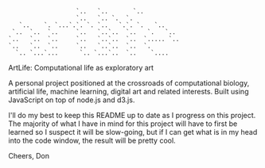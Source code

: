 ```
                   `..   `..       `..
                   `..   `.. `.  `.
   `..    `. `...`.`. `. `..   `.`. `.   `..
 `..  `..  `..     `..   `..`..  `..   `.   `..
`..   `..  `..     `..   `..`..  `..  `..... `..
`..   `..  `..     `..   `..`..  `..  `.
  `.. `...`...      `.. `...`..  `..    `....
```

ArtLife: Computational life as exploratory art

A personal project positioned at the crossroads of computational biology, artificial life, machine learning, digital art and related interests. Built using JavaScript on top of node.js and d3.js.

I'll do my best to keep this README up to date as I progress on this project. The majority of what I have in mind for this project will have to first be learned so I suspect it will be slow-going, but if I can get what is in my head into the code window, the result will be pretty cool.

Cheers,
Don